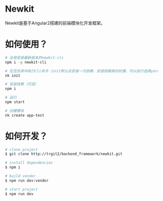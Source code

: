 # Newkit

Newkit是基于Angular2搭建的前端模块化开发框架。

# 如何使用？

```bash
# 全局安装最新版本的newkit-cli
npm i -g newkit-cli

# 在空目录中执行cli命令（init默认会安装一次依赖，安装依赖相对较慢，可以自行选择yarn安装）
nk init

# 安装依赖（可选）
npm i

# 运行
npm start

# 创建模块
nk create app-test
```

# 如何开发？

```bash
# clone project
$ git clone http://trgit2/backend_framework/newkit.git

# install dependencies
$ npm i

# build vendor
$ npm run dev:vendor

# start project
$ npm run dev
```